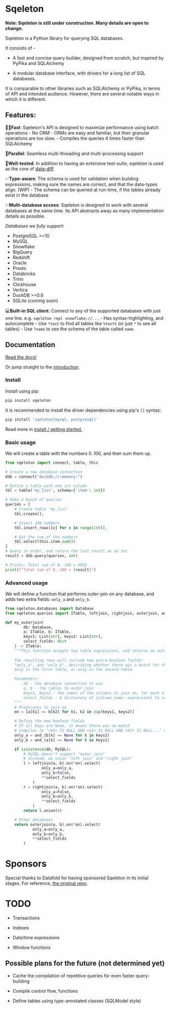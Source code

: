 # Sqeleton

**Note: Sqeleton is still under construction. Many details are open to change.**

Sqeleton is a Python library for querying SQL databases.

It consists of -

- A fast and concise query builder, designed from scratch, but inspired by PyPika and SQLAlchemy

- A modular database interface, with drivers for a long list of SQL databases.

It is comparable to other libraries such as SQLAlchemy or PyPika, in terms of API and intended audience. However, there are several notable ways in which it is different. 


## **Features:**

🏃‍♂️**Fast**: Sqeleton's API is designed to maximize performance using batch operations
    - No ORM - ORMs are easy and familiar, but their granular operations are too slow.
    - Compiles the queries 4 times faster than SQLAlchemy

🙌**Parallel**: Seamless multi-threading and multi-processing support

💖**Well-tested**: In addition to having an extensive test-suite, sqeleton is used as the core of [data-diff](https://github.com/datafold/data-diff).

✅**Type-aware**: The schema is used for validation when building expressions, making sure the names are correct, and that the data-types align. (WIP)
    - The schema can be queried at run-time, if the tables already exist in the database

✨**Multi-database access**: Sqeleton is designed to work with several databases at the same time. Its API abstracts away as many implementation details as possible.

_Databases we fully support_:

- PostgreSQL >=10
- MySQL
- Snowflake
- BigQuery
- Redshift
- Oracle
- Presto
- Databricks
- Trino
- Clickhouse
- Vertica
- DuckDB >=0.6
- SQLite (coming soon)

💻**Built-in SQL client**: Connect to any of the supported databases with just one line. e.g. `sqeleton repl snowflake://...`
    - Has syntax-highlighting, and autocomplete
    - Use `*text` to find all tables like `%text%` (or just `*` to see all tables)
    - Use `?name` to see the schema of the table called `name`.

## Documentation

[Read the docs!](https://sqeleton.readthedocs.io)

Or jump straight to the [introduction](https://sqeleton.readthedocs.io/en/latest/intro.html).

### Install

Install using pip:

```bash
pip install sqeleton
```

It is recommended to install the driver dependencies using pip's `[]` syntax:

```bash
pip install 'sqeleton[mysql, postgresql]'
```

Read more in [install / getting started.](https://sqeleton.readthedocs.io/en/latest/install.html)

### Basic usage

We will create a table with the numbers 0..100, and then sum them up.

```python
from sqeleton import connect, table, this

# Create a new database connection
ddb = connect("duckdb://:memory:")

# Define a table with one int column
tbl = table('my_list', schema={'item': int})

# Make a bunch of queries
queries = [
    # Create table 'my_list'
    tbl.create(),

    # Insert 100 numbers
    tbl.insert_rows([x] for x in range(100)),

    # Get the sum of the numbers
    tbl.select(this.item.sum())
]
# Query in order, and return the last result as an int
result = ddb.query(queries, int)    

# Prints: Total sum of 0..100 = 4950
print(f"Total sum of 0..100 = {result}")
```

### Advanced usage

We will define a function that performs outer-join on any database, and adds two extra fields: `only_a` and `only_b`.

```python
from sqeleton.databases import Database
from sqeleton.queries import ITable, leftjoin, rightjoin, outerjoin, and_

def my_outerjoin(
        db: Database,
        a: ITable, b: ITable,
        keys1: List[str], keys2: List[str],
        select_fields: dict
    ) -> ITable:
    """This function accepts two table expressions, and returns an outer-join query.
    
    The resulting rows will include two extra boolean fields:
    "only_a", and "only_b", describing whether there was a match for that row 
    only in the first table, or only in the second table.

    Parameters:
        db - the database connection to use
        a, b - the tables to outer-join
        keys1, keys2 - the names of the columns to join on, for each table respectively
        select_fields - A dictionary of {column_name: expression} to select as a result of the outer-join
    """
    # Predicates to join on
    on = [a[k1] == b[k2] for k1, k2 in zip(keys1, keys2)]

    # Define the new boolean fields
    # If all keys are None, it means there was no match
    # Compiles to "<k1> IS NULL AND <k2> IS NULL AND <k3> IS NULL..." etc.
    only_a = and_(b[k] == None for k in keys2)
    only_b = and_(a[k] == None for k in keys1)

    if isinstance(db, MySQL):
        # MySQL doesn't support "outer join"
        # Instead, we union "left join" and "right join"
        l = leftjoin(a, b).on(*on).select(
                only_a=only_a,
                only_b=False,
                **select_fields
            )
        r = rightjoin(a, b).on(*on).select(
                only_a=False,
                only_b=only_b,
                **select_fields
            )
        return l.union(r)

    # Other databases
    return outerjoin(a, b).on(*on).select(
            only_a=only_a,
            only_b=only_b,
            **select_fields
        )
```


# Sponsors

Special thanks to Datafold for having sponsored Sqeleton in its initial stages. For reference, [the original repo](https://github.com/datafold/sqeleton/).

# TODO

- Transactions

- Indexes

- Date/time expressions

- Window functions

## Possible plans for the future (not determined yet)

- Cache the compilation of repetitive queries for even faster query-building

- Compile control flow, functions

- Define tables using type-annotated classes (SQLModel style)

